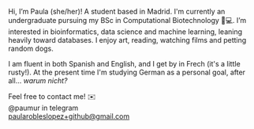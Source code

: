 Hi, I’m Paula (she/her)! A student based in Madrid. I'm currently an undergraduate pursuing my BSc in Computational Biotechnology 🌱💻. I’m interested in bioinformatics, data science and machine learning, leaning heavily toward databases. I enjoy art, reading, watching films and petting random dogs.

I am fluent in both Spanish and English, and I get by in Frech (it's a little rusty!). At the present time I'm studying German as a personal goal, after all... *warum nicht?*

Feel free to contact me! ✉️\
@paumur in telegram \
paularobleslopez+github@gmail.com
   

<!---
paumurl/paumurl is a ✨ special ✨ repository because its `README.md` (this file) appears on your GitHub profile.
You can click the Preview link to take a look at your changes.
--->
